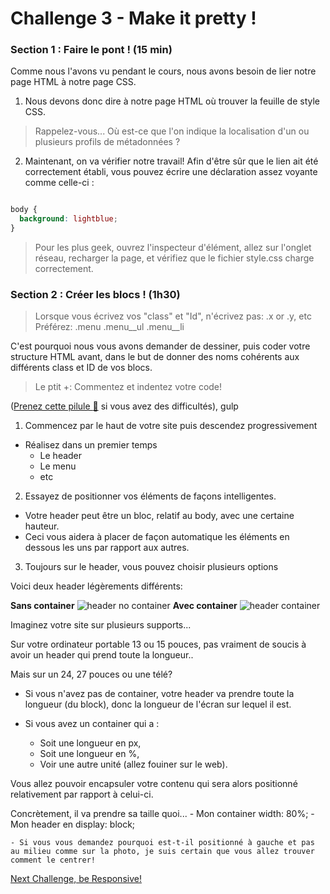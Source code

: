 Challenge 3 - Make it pretty !
================

### Section 1 : Faire le pont ! (15 min)

Comme nous l'avons vu pendant le cours, nous avons besoin de lier notre page HTML à notre page CSS.

1. Nous devons donc dire à notre page HTML où trouver la feuille de style CSS.

> Rappelez-vous... Où est-ce que l'on indique la localisation d'un ou plusieurs profils de métadonnées ?

2. Maintenant, on va vérifier notre travail! Afin d'être sûr que le lien ait été correctement établi, vous pouvez écrire une déclaration assez voyante comme celle-ci :

```css

body {
  background: lightblue;
}

```

> Pour les plus geek, ouvrez l'inspecteur d'élément, allez sur l'onglet réseau, recharger la page, et vérifiez que le fichier style.css charge correctement.


### Section 2 : Créer les blocs ! (1h30)

> Lorsque vous écrivez vos "class" et "Id", n'écrivez pas:
  .x or .y, etc
Préférez:
  .menu .menu__ul .menu__li

C'est pourquoi nous vous avons demander de dessiner, puis coder votre structure HTML avant, dans le but de donner des noms cohérents aux différents class et ID de vos blocs.

>Le ptit +: Commentez et indentez votre code!

([Prenez cette pilule :pill:](https://github.com/Coding-Days/coding-days/blob/master/assets/pills/css.md "csspill") si vous avez des difficultés), gulp

1. Commencez par le haut de votre site puis descendez progressivement
  - Réalisez dans un premier temps
    - Le header
    - Le menu
    - etc
2. Essayez de positionner vos éléments de façons intelligentes.
  - Votre header peut être un bloc, relatif au body, avec une certaine hauteur.
  - Ceci vous aidera à placer de façon automatique les éléments en dessous les uns par rapport aux autres.

3. Toujours sur le header, vous pouvez choisir plusieurs options

Voici deux header légèrements différents:

**Sans container**
![header no container](https://raw.githubusercontent.com/Coding-Days/coding-days/master/assets/images/CSS%20Challenge/header__noContainer.png)
**Avec container**
![header container](https://raw.githubusercontent.com/Coding-Days/coding-days/master/assets/images/CSS%20Challenge/header__container.png)

Imaginez votre site sur plusieurs supports...

Sur votre ordinateur portable 13 ou 15 pouces, pas vraiment de soucis à avoir un header qui prend toute la longueur..

Mais sur un 24, 27 pouces ou une télé?

  - Si vous n'avez pas de container, votre header va prendre toute la longueur (du block), donc la longueur de l'écran sur lequel il est.

  - Si vous avez un container qui a :
    - Soit une longueur en px,
    - Soit une longueur en %,
    - Voir une autre unité (allez fouiner sur le web).

  Vous allez pouvoir encapsuler votre contenu qui sera alors positionné relativement par rapport à celui-ci.

  Concrètement, il va prendre sa taille quoi...
    - Mon container width: 80%;
      - Mon header en display: block;

    - Si vous vous demandez pourquoi est-t-il positionné à gauche et pas au milieu comme sur la photo, je suis certain que vous allez trouver comment le centrer!



[Next Challenge, be Responsive!](https://github.com/Coding-Days/coding-days/blob/master/challenge_4.md "Challenge 4")
